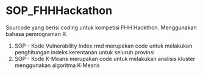 # SOP_FHHHackathon

Sourcode yang berisi coding untuk kompetisi FHH Hackthon. Menggunakan bahasa pemrograman R.

1. SOP - Kode Vulnerability Index.rmd merupakan code untuk melakukan penghitungan indeks kerentanan untuk seluruh provinsi
2. SOP - Kode K-Means merupakan code untuk melakukan analisis kluster menggunakan algoritma K-Means
